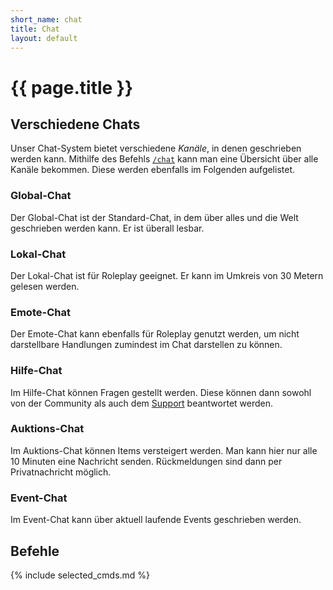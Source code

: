 ```yaml
---
short_name: chat
title: Chat
layout: default
---
```

# {{ page.title }}

## Verschiedene Chats

Unser Chat-System bietet verschiedene _Kanäle_, in denen geschrieben werden
kann. Mithilfe des Befehls [`/chat`](/commands/chat) kann man eine Übersicht
über alle Kanäle bekommen. Diese werden ebenfalls im Folgenden aufgelistet.

### Global-Chat

Der Global-Chat ist der Standard-Chat, in dem über alles und die Welt
geschrieben werden kann. Er ist überall lesbar.

### Lokal-Chat

Der Lokal-Chat ist für Roleplay geeignet. Er kann im Umkreis von 30 Metern
gelesen werden.

### Emote-Chat

Der Emote-Chat kann ebenfalls für Roleplay genutzt werden, um nicht darstellbare
Handlungen zumindest im Chat darstellen zu können.

### Hilfe-Chat

Im Hilfe-Chat können Fragen gestellt werden. Diese können dann sowohl von der
Community als auch dem [Support](/support) beantwortet werden.

### Auktions-Chat

Im Auktions-Chat können Items versteigert werden. Man kann hier nur alle 10
Minuten eine Nachricht senden. Rückmeldungen sind dann per Privatnachricht
möglich.

### Event-Chat

Im Event-Chat kann über aktuell laufende Events geschrieben werden.

## Befehle
{% include selected_cmds.md %}
